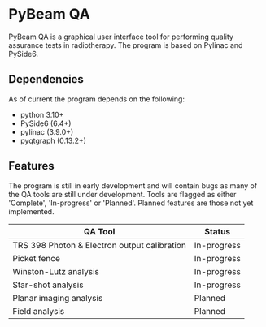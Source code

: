 # PyBeam QA

PyBeam QA is a graphical user interface tool for performing quality assurance tests in radiotherapy. The program is based on Pylinac and PySide6.

## Dependencies
As of current the program depends on the following:
- python 3.10+
- PySide6 (6.4+)
- pylinac (3.9.0+)
- pyqtgraph (0.13.2+)

## Features
The program is still in early development and will contain bugs as many of the QA tools are still under development. Tools are flagged as either 
'Complete', 'In-progress' or 'Planned'. Planned features are those not yet implemented.

| QA Tool | Status |
| --------------- | --------------- |
| TRS 398 Photon & Electron output calibration | In-progress |
| Picket fence | In-progress |
| Winston-Lutz analysis | In-progress |
| Star-shot analysis | In-progress |
| Planar imaging analysis | Planned |
| Field analysis | Planned |
